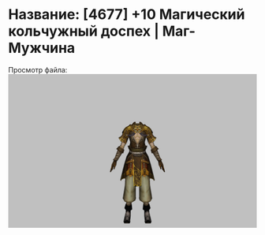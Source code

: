 # Название: [4677] +10 Магический кольчужный доспех | Маг-Мужчина

Просмотр файла:
![p040003.png](p040003.png)